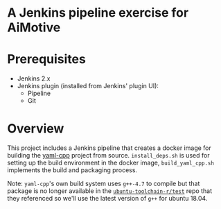 # A Jenkins pipeline exercise for AiMotive

# Prerequisites
- Jenkins 2.x
- Jenkins plugin (installed from Jenkins' plugin UI):
    - Pipeline
    - Git

# Overview
This project includes a Jenkins pipeline that creates a docker image
for building the [yaml-cpp](yaml-cpp-github) project from source.
`install_deps.sh` is used for setting up the build environment in the docker image,
`build_yaml_cpp.sh` implements the build and packaging process.

Note: `yaml-cpp`'s own build system uses `g++-4.7` to compile but that
package is no longer available in the [`ubuntu-toolchain-r/test`](ubuntu-toolchain-r) repo
that they referenced so we'll use the latest version of `g++` for ubuntu 18.04.

[yaml-cpp-github]: https://github.com/jbeder/yaml-cpp
[ubuntu-toolchain-r]: https://launchpad.net/~ubuntu-toolchain-r/+archive/ubuntu/test
